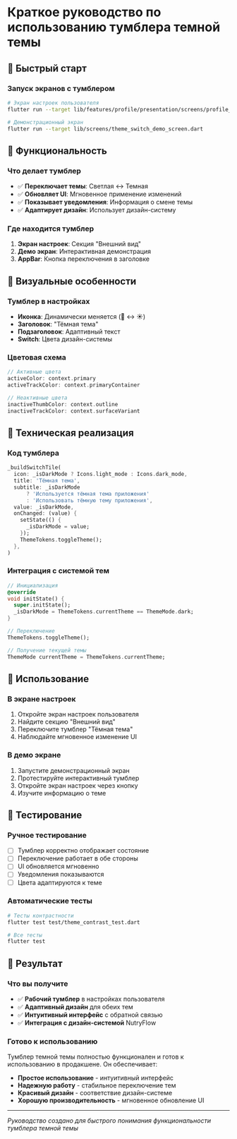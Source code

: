 # Краткое руководство по использованию тумблера темной темы

## 🚀 Быстрый старт

### Запуск экранов с тумблером

```bash
# Экран настроек пользователя
flutter run --target lib/features/profile/presentation/screens/profile_settings_screen.dart

# Демонстрационный экран
flutter run --target lib/screens/theme_switch_demo_screen.dart
```

## 🎯 Функциональность

### Что делает тумблер
- ✅ **Переключает темы**: Светлая ↔ Темная
- ✅ **Обновляет UI**: Мгновенное применение изменений
- ✅ **Показывает уведомления**: Информация о смене темы
- ✅ **Адаптирует дизайн**: Использует дизайн-систему

### Где находится тумблер
1. **Экран настроек**: Секция "Внешний вид"
2. **Демо экран**: Интерактивная демонстрация
3. **AppBar**: Кнопка переключения в заголовке

## 🎨 Визуальные особенности

### Тумблер в настройках
- **Иконка**: Динамически меняется (🌙 ↔ ☀️)
- **Заголовок**: "Тёмная тема"
- **Подзаголовок**: Адаптивный текст
- **Switch**: Цвета дизайн-системы

### Цветовая схема
```dart
// Активные цвета
activeColor: context.primary
activeTrackColor: context.primaryContainer

// Неактивные цвета
inactiveThumbColor: context.outline
inactiveTrackColor: context.surfaceVariant
```

## 🔧 Техническая реализация

### Код тумблера
```dart
_buildSwitchTile(
  icon: _isDarkMode ? Icons.light_mode : Icons.dark_mode,
  title: 'Тёмная тема',
  subtitle: _isDarkMode 
      ? 'Используется тёмная тема приложения'
      : 'Использовать тёмную тему приложения',
  value: _isDarkMode,
  onChanged: (value) {
    setState(() {
      _isDarkMode = value;
    });
    ThemeTokens.toggleTheme();
  },
)
```

### Интеграция с системой тем
```dart
// Инициализация
@override
void initState() {
  super.initState();
  _isDarkMode = ThemeTokens.currentTheme == ThemeMode.dark;
}

// Переключение
ThemeTokens.toggleTheme();

// Получение текущей темы
ThemeMode currentTheme = ThemeTokens.currentTheme;
```

## 📱 Использование

### В экране настроек
1. Откройте экран настроек пользователя
2. Найдите секцию "Внешний вид"
3. Переключите тумблер "Тёмная тема"
4. Наблюдайте мгновенное изменение UI

### В демо экране
1. Запустите демонстрационный экран
2. Протестируйте интерактивный тумблер
3. Откройте экран настроек через кнопку
4. Изучите информацию о теме

## 🧪 Тестирование

### Ручное тестирование
- [ ] Тумблер корректно отображает состояние
- [ ] Переключение работает в обе стороны
- [ ] UI обновляется мгновенно
- [ ] Уведомления показываются
- [ ] Цвета адаптируются к теме

### Автоматические тесты
```bash
# Тесты контрастности
flutter test test/theme_contrast_test.dart

# Все тесты
flutter test
```

## 🎯 Результат

### Что вы получите
- ✅ **Рабочий тумблер** в настройках пользователя
- ✅ **Адаптивный дизайн** для обеих тем
- ✅ **Интуитивный интерфейс** с обратной связью
- ✅ **Интеграция с дизайн-системой** NutryFlow

### Готово к использованию
Тумблер темной темы полностью функционален и готов к использованию в продакшене. Он обеспечивает:

- **Простое использование** - интуитивный интерфейс
- **Надежную работу** - стабильное переключение тем
- **Красивый дизайн** - соответствие дизайн-системе
- **Хорошую производительность** - мгновенное обновление UI

---

*Руководство создано для быстрого понимания функциональности тумблера темной темы*
